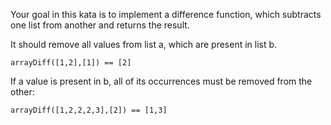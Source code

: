 Your goal in this kata is to implement a difference function, which subtracts one list from another and returns the result.

It should remove all values from list a, which are present in list b.
```
arrayDiff([1,2],[1]) == [2]
```
If a value is present in b, all of its occurrences must be removed from the other:
```
arrayDiff([1,2,2,2,3],[2]) == [1,3]
```